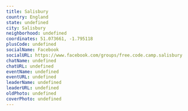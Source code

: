 ```yaml
---
title: Salisbury
country: England
state: undefined
city: Salisbury
neighborhood: undefined
coordinates: 51.073661, -1.795118
plusCode: undefined
socialName: Facebook
socialURL: https://www.facebook.com/groups/free.code.camp.salisbury
chatName: undefined
chatURL: undefined
eventName: undefined
eventURL: undefined
leaderName: undefined
leaderURL: undefined
oldPhoto: undefined
coverPhoto: undefined
---
```

